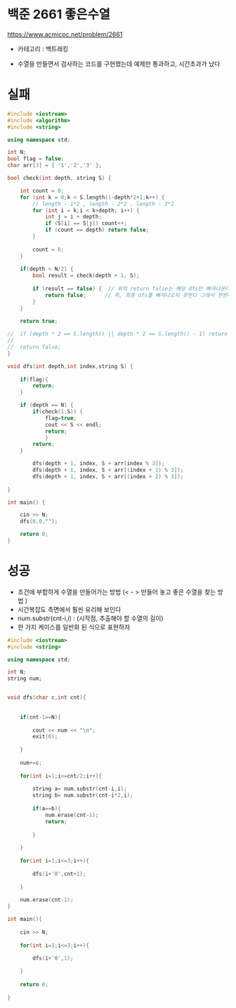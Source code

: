 # 백준 2661 좋은수열

https://www.acmicpc.net/problem/2661

- 카테고리 : 백트래킹

- 수열을 만들면서 검사하는 코드를 구현했는데 예제만 통과하고, 시간초과가 났다


# 실패

```c++
#include <iostream>
#include <algorithm>
#include <string>

using namespace std;

int N;
bool flag = false;
char arr[3] = { '1','2','3' };

bool check(int depth, string S) {

	int count = 0;
	for (int k = 0;k < S.length()-depth*2+1;k++) {
		// length - 1*2 , length - 2*2 . length - 3*2
		for (int i = k;i < k+depth; i++) {
			int j = i + depth;
			if (S[i] == S[j]) count++;
			if (count == depth) return false;
		}
		
		count = 0;
	}
	
	if(depth < N/2) {
		bool result = check(depth + 1, S);	
	
		if (result == false) {  // 위의 return false는 해당 dfs만 빠져나온다 
			return false;      // 즉, 최종 dfs를 빠져나오지 못한다 그래서 한번더 false를 return
		}
	}
	
	return true;

//	if (depth * 2 == S.length() || depth * 2 == S.length() - 1)	return true;
//	
//	return false;	
}

void dfs(int depth,int index,string S) {
	
	if(flag){
		return;
	}

	if (depth == N) {
		if(check(1,S)) {
			flag=true;
			cout << S << endl;
			return;
			}
		return;			
	}

		dfs(depth + 1, index, S + arr[index % 3]);
		dfs(depth + 1, index, S + arr[(index + 1) % 3]);
		dfs(depth + 1, index, S + arr[(index + 2) % 3]);	
    
}

int main() {

	cin >> N;
	dfs(0,0,"");

	return 0;
}
```



# 성공

- 조건에 부합하게 수열을 만들어가는 방법 (< - > 만들어 놓고 좋은 수열을 찾는 방법 )
- 시간복잡도 측면에서 훨씬 유리해 보인다
- num.substr(cnt-i,i) : (시작점, 추출해야 할 수열의 길이)
- 한 가지 케이스를 일반화 된 식으로 표현하자



```c++
#include <iostream>
#include <string>

using namespace std;

int N;
string num;


void dfs(char c,int cnt){
	
	
	if(cnt-1==N){
		
		cout << num << "\n";
		exit(0);	
		
	}
	
	num+=c;
	
	for(int i=1;i<=cnt/2;i++){
		
		string a= num.substr(cnt-i,i);
		string b= num.substr(cnt-i*2,i);
		
		if(a==b){
			num.erase(cnt-1);
			return;
			
		}
		
	}
	
	for(int i=1;i<=3;i++){
		
		dfs(i+'0',cnt+1);
	
	}
	
	num.erase(cnt-1);    
}

int main(){
	
	cin >> N;
	
	for(int i=1;i<=3;i++){
		
		dfs(i+'0',1);
		
	}
	
	return 0;
	
}
```

